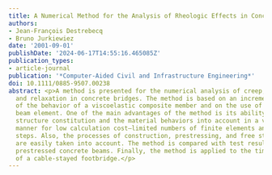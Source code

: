 ```yaml
---
title: A Numerical Method for the Analysis of Rheologic Effects in Concrete Bridges
authors:
- Jean‐François Destrebecq
- Bruno Jurkiewiez
date: '2001-09-01'
publishDate: '2024-06-17T14:55:16.465085Z'
publication_types:
- article-journal
publication: '*Computer-Aided Civil and Infrastructure Engineering*'
doi: 10.1111/0885-9507.00238
abstract: <p>A method is presented for the numerical analysis of creep, shrinkage,
  and relaxation in concrete bridges. The method is based on an incremental analysis
  of the behavior of a viscoelastic composite member and on the use of a classic finite
  beam element. One of the main advantages of the method is its ability to take the
  structure constitution and the material behaviors into account in a very precise
  manner for low calculation cost—limited numbers of finite elements and calculation
  steps. Also, the processes of construction, prestressing, and free strain development
  are easily taken into account. The method is compared with test results for two
  prestressed concrete beams. Finally, the method is applied to the time analysis
  of a cable‐stayed footbridge.</p>
---
```

